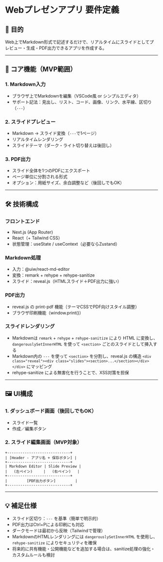 # Webプレゼンアプリ 要件定義

## 🎯 目的
Web上でMarkdown形式で記述するだけで、リアルタイムにスライドとしてプレビュー・生成・PDF出力できるアプリを作成する。

---

## 🧩 コア機能（MVP範囲）

### 1. Markdown入力
- ブラウザ上でMarkdownを編集（VSCode風 or シンプルエディタ）
- サポート記法：見出し、リスト、コード、画像、リンク、水平線、区切り（`---`）

### 2. スライドプレビュー
- Markdown → スライド変換（`---`で1ページ）
- リアルタイムレンダリング
- スライドテーマ（ダーク・ライト切り替えは後回し）

### 3. PDF出力
- スライド全体を1つのPDFにエクスポート
- ページ単位に分割される形式
- オプション：用紙サイズ、余白調整など（後回しでもOK）

---

## 🛠 技術構成

### フロントエンド
- Next.js (App Router)
- React（+ Tailwind CSS）
- 状態管理：useState / useContext（必要ならZustand）

### Markdown処理
- 入力：@uiw/react-md-editor
- 変換：remark + rehype + rehype-sanitize
- スライド：reveal.js（HTMLスライド＋PDF出力に強い）

### PDF出力
- reveal.js の print-pdf 機能（テーマCSSでPDF向けスタイル調整）
- ブラウザ印刷機能（window.print()）

### スライドレンダリング
- Markdownは `remark` + `rehype` + `rehype-sanitize` により HTML に変換し、`dangerouslySetInnerHTML` を使って `<section>` ごとのスライドとして挿入する
- Markdown内の `---` を使って `<section>` を分割し、reveal.js の構造 `<div class="reveal"><div class="slides"><section>...</section></div></div>` にマッピング
- rehype-sanitize による無害化を行うことで、XSS対策を担保

---

## 🖼 UI構成

### 1. ダッシュボード画面（後回しでもOK）
- スライド一覧
- 作成／編集ボタン

### 2. スライド編集画面（MVP対象）
```
+-----------------------------+
| [Header - アプリ名 + 保存ボタン] |
+-----------------------------+
| Markdown Editor | Slide Preview |
|   (左ペイン)     |   (右ペイン)   |
+-----------------------------+
|         [PDF出力ボタン]         |
+-----------------------------+
```

---

## 💡 補足仕様
- スライド区切り：`---` を基準（簡単で明示的）
- PDF出力はCtrl+Pによる印刷にも対応
- ダークモードは最初から反映（Tailwindで管理）
- MarkdownのHTMLレンダリングには `dangerouslySetInnerHTML` を使用し、`rehype-sanitize` によりセキュリティを確保
- 将来的に共有機能・公開機能などを追加する場合は、sanitize処理の強化・カスタムルールも検討

